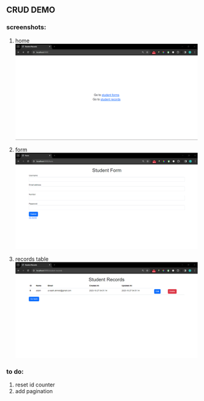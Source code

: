 ## CRUD DEMO

### screenshots:

1. home
![image](home.png)

2. form
![image](form.png)

3. records table
![image](records.png)

### to do:
1. reset id counter
2. add pagination